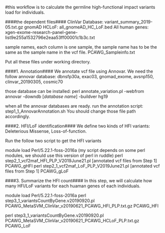 #this workflow is to calculate the germline high-functional impact variants load for individuals.


####the dependent files####
ClinVar Database: variant_summary_2019-05.txt.gz 
gnomAD HCLoF: all_gnomeAD_HC_LoF.bed
All human genes: xgen-exome-research-panel-gene-list9e255a1532796e2eaa53ff00001c1b3c.txt


sample names, each column is one sample, the sample name has to be the same as the sample name in the vcf file.
PCAWG_Sampleinfo.txt

Put all these files under working directory. 

####1. Annotation####
We annotate vcf file using Annovar.
We need the follow annovar database:
dbnsfp30a, exac03, gnomad_exome, avsnp150, clinvar_20190305, cosmic70


those database can be installed: 
perl annotate_variation.pl -webfrom annovar -downdb [*database name*] -buildver hg19 

when all the annovar databases are ready.
run the annotation script: step1_1_AnnovarAnnotation.sh
You should change those file path accordingly.


####2. HFI/LoF identification####
We define two kinds of HFI variants: Deleterious Missense, Loss-of-function.

Run the follow two script to get the HFI variants

module load Perl/5.22.1-foss-2016a (my script depends on some perl modules, we should use this version of perl in ruddle)
perl step2_1_vcf2maf_HFI_PLP_V2019June21.pl [annotated vcf files from Step 1]  PCAWG_gHFI
perl step2_1_vcf2maf_LoF_PLP_V2019June21.pl [annotated vcf files from Step 1]  PCAWG_gLoF

####3. Summarize the HFI count####
In this step, we will calculate how many HFI/LoF variants for each huaman genes of each individuals. 

module load Perl/5.22.1-foss-2016a 
perl step3_1_variantsCountByGene.v20190920.pl PCAWG_MetaSVM_ClinVar_v20190621_PCAWG_HFI_PLP.txt.gz PCAWG_HFI

perl step3_1_variantsCountByGene.v20190920.pl PCAWG_MetaSVM_ClinVar_v20190621_PCAWG_HCLoF_PLP.txt.gz PCAWG_LoF
